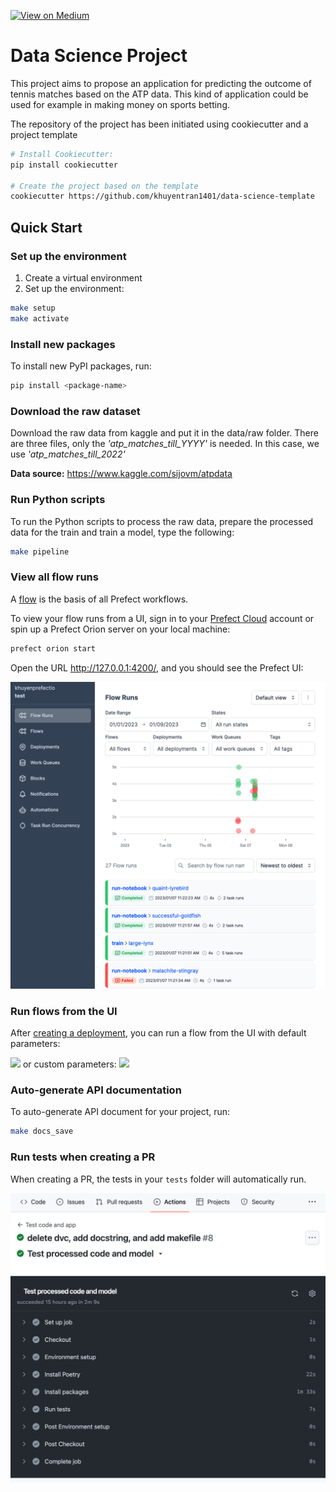 [![View on Medium](https://img.shields.io/badge/Medium-View%20on%20Medium-blue?logo=medium)](https://towardsdatascience.com/how-to-structure-an-ml-project-for-reproducibility-and-maintainability-54d5e53b4c82?sk=c3d05ae5b8ccc95822618d0dacfad8a4)

# Data Science Project

This project aims to propose an application for predicting the outcome of tennis matches based on the ATP data. This kind of application could be used for example in making money on sports betting.


The repository of the project has been initiated using cookiecutter and a project template

```bash
# Install Cookiecutter:
pip install cookiecutter

# Create the project based on the template
cookiecutter https://github.com/khuyentran1401/data-science-template
```


## Quick Start

### Set up the environment

1. Create a virtual environment
2. Set up the environment:

```bash
make setup
make activate
```

### Install new packages

To install new PyPI packages, run:

```bash
pip install <package-name>
```

### Download the raw dataset

Download the raw data from kaggle and put it in the data/raw folder. There are three files, only the *'atp_matches_till_YYYY'* is needed. In this case, we use *'atp_matches_till_2022'*

**Data source:** https://www.kaggle.com/sijovm/atpdata

### Run Python scripts

To run the Python scripts to process the raw data, prepare the processed data for the train and train a model, type the following:

```bash
make pipeline
```

### View all flow runs

A [flow](https://docs.prefect.io/concepts/flows/) is the basis of all Prefect workflows.

To view your flow runs from a UI, sign in to your [Prefect Cloud](https://app.prefect.cloud/) account or spin up a Prefect Orion server on your local machine:

```bash
prefect orion start
```

Open the URL http://127.0.0.1:4200/, and you should see the Prefect UI:

![](images/prefect_cloud.png)

### Run flows from the UI

After [creating a deployment](https://towardsdatascience.com/build-a-full-stack-ml-application-with-pydantic-and-prefect-915f00fe0c62?sk=b1f8c5cb53a6a9d7f48d66fa778e9cf0), you can run a flow from the UI with default parameters:

![](https://miro.medium.com/max/1400/1*KPRQS3aeuYhL_Anv3-r9Ag.gif)
or custom parameters:
![](https://miro.medium.com/max/1400/1*jGKmPR3aoXeIs3SEaHPhBg.gif)

### Auto-generate API documentation

To auto-generate API document for your project, run:

```bash
make docs_save
```

### Run tests when creating a PR

When creating a PR, the tests in your `tests` folder will automatically run.

![](images/github_actions.png)
